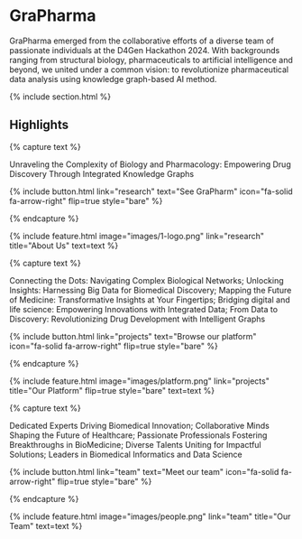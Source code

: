---
---

# GraPharma

GraPharma emerged from the collaborative efforts of a diverse team of passionate individuals at the D4Gen Hackathon 2024. With backgrounds ranging from structural biology, pharmaceuticals to artificial intelligence and beyond, we united under a common vision: to revolutionize pharmaceutical data analysis using knowledge graph-based AI method.

{% include section.html %}

## Highlights

{% capture text %}

Unraveling the Complexity of Biology and Pharmacology: Empowering Drug Discovery Through Integrated Knowledge Graphs

{%
  include button.html
  link="research"
  text="See GraPharm"
  icon="fa-solid fa-arrow-right"
  flip=true
  style="bare"
%}

{% endcapture %}

{%
  include feature.html
  image="images/1-logo.png"
  link="research"
  title="About Us"
  text=text
%}

{% capture text %}

Connecting the Dots: Navigating Complex Biological Networks; 
Unlocking Insights: Harnessing Big Data for Biomedical Discovery; 
Mapping the Future of Medicine: Transformative Insights at Your Fingertips; 
Bridging digital and life science: Empowering Innovations with Integrated Data; 
From Data to Discovery: Revolutionizing Drug Development with Intelligent Graphs

{%
  include button.html
  link="projects"
  text="Browse our platform"
  icon="fa-solid fa-arrow-right"
  flip=true
  style="bare"
%}

{% endcapture %}

{%
  include feature.html
  image="images/platform.png"
  link="projects"
  title="Our Platform"
  flip=true
  style="bare"
  text=text
%}

{% capture text %}

Dedicated Experts Driving Biomedical Innovation;
Collaborative Minds Shaping the Future of Healthcare;
Passionate Professionals Fostering Breakthroughs in BioMedicine;
Diverse Talents Uniting for Impactful Solutions;
Leaders in Biomedical Informatics and Data Science

{%
  include button.html
  link="team"
  text="Meet our team"
  icon="fa-solid fa-arrow-right"
  flip=true
  style="bare"
%}

{% endcapture %}

{%
  include feature.html
  image="images/people.png"
  link="team"
  title="Our Team"
  text=text
%}
